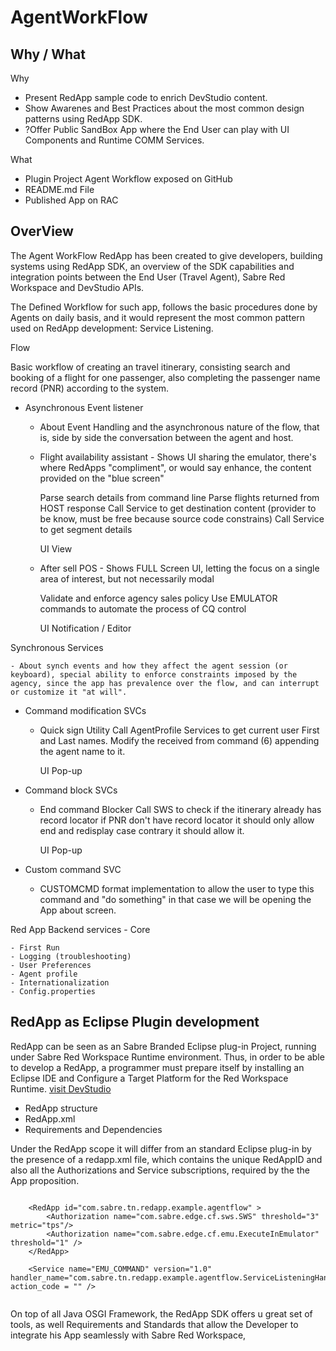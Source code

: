 # AgentWorkFlow

## Why / What
Why  

- Present RedApp sample code to enrich DevStudio content.
- Show Awarenes and Best Practices about the most common design patterns using RedApp SDK.
- ?Offer Public SandBox App where the End User can play with UI Components and Runtime COMM Services.


What

- Plugin Project Agent Workflow exposed on GitHub
- README.md File
- Published App on RAC 


## OverView


The Agent WorkFlow RedApp has been created to give developers, building systems using RedApp SDK, an overview of the SDK capabilities and integration points between the End User (Travel Agent), Sabre Red Workspace and DevStudio APIs.

The Defined Workflow for such app, follows the basic procedures done by Agents on daily basis, and it would represent the most common pattern used on RedApp development: Service Listening.


Flow

Basic workflow of creating an travel itinerary, consisting search and booking of a flight for one passenger, also completing the passenger name record (PNR) according to the system. 


- Asynchronous Event listener

	- About Event Handling and the asynchronous nature of the flow, that is, side by side the conversation between the agent and host.



	- Flight availability assistant - Shows UI sharing the emulator, there's where RedApps "compliment", or would say enhance, the content provided on the "blue screen"

		Parse search details from command line
		Parse flights returned from HOST response
		Call Service to get destination content (provider to be know, must be free because source code constrains)
		Call Service to get segment details
		
		UI
		View


	- After sell POS - Shows FULL Screen UI, letting the focus on a single area of interest, but not necessarily modal
		
		Validate and enforce agency sales policy
		Use EMULATOR commands to automate the process of CQ control

		UI
		Notification / Editor

Synchronous Services

	- About synch events and how they affect the agent session (or keyboard), special ability to enforce constraints imposed by the agency, since the app has prevalence over the flow, and can interrupt or customize it "at will".

- Command modification SVCs	
	- Quick sign Utility
		Call AgentProfile Services to get current user First and Last names.
		Modify the received from command (6) appending the agent name to it.
		
		UI
		Pop-up

- Command block SVCs
	- End command Blocker
		Call SWS to check if the itinerary already has record locator
		if PNR don't have record locator it should only allow end and redisplay
		case contrary it should allow it.
	
		UI
		Pop-up

- Custom command SVC
	- CUSTOMCMD format implementation to allow the user to type this command and "do something" in that case we will be opening the App about screen.


Red App Backend services - Core

	- First Run
	- Logging (troubleshooting)
	- User Preferences
	- Agent profile
	- Internationalization
	- Config.properties
	

## RedApp as Eclipse Plugin development

RedApp can be seen as an Sabre Branded Eclipse plug-in Project, running under Sabre Red Workspace Runtime environment.
Thus, in order to be able to develop a RedApp, a programmer must prepare itself by installing  an Eclipse IDE and Configure a Target Platform for the Red Workspace Runtime. [visit DevStudio](https://developer.sabre.com) 


- RedApp structure
- RedApp.xml
- Requirements and Dependencies


Under the RedApp scope it will differ from an standard Eclipse plug-in by the presence of a redapp.xml file, which contains the unique RedAppID and also all the Authorizations and Service subscriptions, required by the the App proposition.

```

	<RedApp id="com.sabre.tn.redapp.example.agentflow" >
		<Authorization name="com.sabre.edge.cf.sws.SWS" threshold="3" metric="tps"/>
		<Authorization name="com.sabre.edge.cf.emu.ExecuteInEmulator" threshold="1" />
	</RedApp>
	
	<Service name="EMU_COMMAND" version="1.0" handler_name="com.sabre.tn.redapp.example.agentflow.ServiceListeningHandler" action_code = "" />
	
```

On top of all Java OSGI Framework, the RedApp SDK offers u great set of tools, as well Requirements and Standards that allow the Developer to integrate his App seamlessly with Sabre Red Workspace, 

